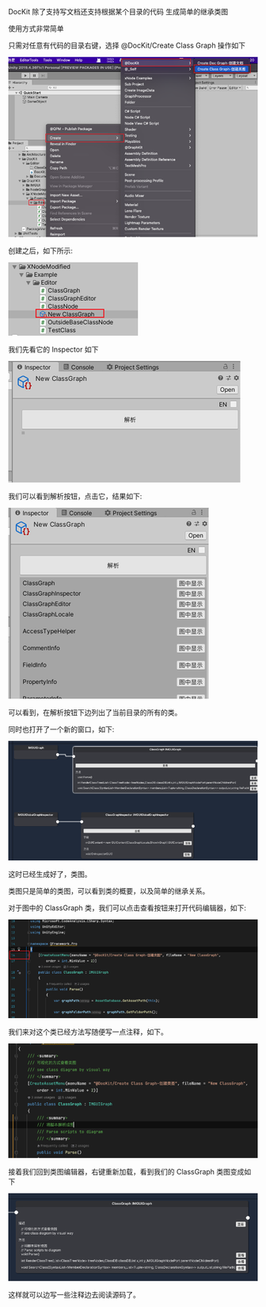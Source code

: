 DocKit 除了支持写文档还支持根据某个目录的代码 生成简单的继承类图

使用方式非常简单

只需对任意有代码的目录右键，选择 @DocKit/Create Class Graph 操作如下

![0.ClassGraph.png](./4.DocKit.ClassGraph/Editor/0.ClassGraph.png)

创建之后，如下所示:

![1.ClassGraph.png](./4.DocKit.ClassGraph/Editor/1.ClassGraph.png)

我们先看它的 Inspector 如下

![1.ClassGraph1.png](./4.DocKit.ClassGraph/Editor/1.ClassGraph1.png)

我们可以看到解析按钮，点击它，结果如下:

![1.ClassGraph2.png](./4.DocKit.ClassGraph/Editor/1.ClassGraph2.png)

可以看到，在解析按钮下边列出了当前目录的所有的类。

同时也打开了一个新的窗口，如下:

![1.ClassGraph3.png](./4.DocKit.ClassGraph/Editor/1.ClassGraph3.png)

这时已经生成好了，类图。

类图只是简单的类图，可以看到类的概要，以及简单的继承关系。

对于图中的 ClassGraph 类，我们可以点击查看按钮来打开代码编辑器，如下:

![1.ClassGraph4.png](./4.DocKit.ClassGraph/Editor/1.ClassGraph4.png)

我们来对这个类已经方法写随便写一点注释，如下。

![1.ClassGraph5.png](./4.DocKit.ClassGraph/Editor/1.ClassGraph5.png)

接着我们回到类图编辑器，右键重新加载，看到我们的 ClassGraph 类图变成如下

![1.ClassGraph6.png](./4.DocKit.ClassGraph/Editor/1.ClassGraph6.png)

这样就可以边写一些注释边去阅读源码了。

